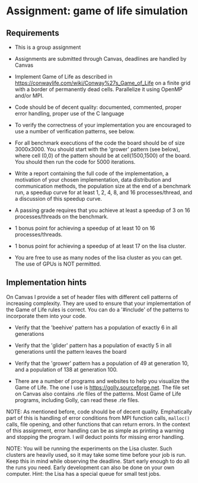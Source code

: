 # Assignment: game of life simulation

## Requirements

- This is a group assignment

- Assignments are submitted through Canvas, deadlines are handled by Canvas

- Implement Game of Life as described in  https://conwaylife.com/wiki/Conway%27s_Game_of_Life
on a finite grid with a border of permanently dead cells. Parallelize it using OpenMP and/or MPI.

- Code should be of decent quality: documented, commented, proper error handling,
  proper use of the C language

- To verify the correctness of your implementation you are encouraged to use
a number of verification patterns, see below.

- For all benchmark executions of the code the board should be of size 3000x3000. You should start
with the 'grower' pattern (see below), where cell (0,0) of the pattern should be at cell(1500,1500)
of the board. You should then run the code for 5000 iterations.

- Write a report containing the full code of the implementation, a motivation
  of your chosen implementation, data distribution and communication methods, the population
  size at the end of a benchmark run, a speedup curve for
  at least 1, 2, 4, 8, and 16 processes/thread, and a discussion of this speedup curve.

- A passing grade requires that you achieve at least a speedup of 3 on 16
  processes/threads on the benchmark.

- 1 bonus point for achieving a speedup of at least 10 on 16 processes/threads.

- 1 bonus point for achieving a speedup of at least 17 on the lisa cluster.

- You are free to use as many nodes of the lisa cluster as you can get. The use
  of GPUs is NOT permitted.

## Implementation hints

On Canvas I provide a set of header files with different cell patterns of increasing complexity.
They are used to ensure that your implementation of the Game of Life rules is correct.
You can do a '#include' of the patterns to incorporate them into your code.

- Verify that the 'beehive' pattern has a population of exactly 6 in all generations

- Verify that the 'glider' pattern has a population of exactly 5 in all generations until
the pattern leaves the board

- Verify that the 'grower' pattern has a population of 49 at generation 10, and a population
of 138 at generation 100.

- There are a number of programs and websites to help you visualize the Game of Life. The one I
use is https://golly.sourceforge.net. The file set on Canvas also contains .rle files of
the patterns. Most Game of Life programs, including Golly, can read these .rle files.

NOTE: As mentioned before, code should be of decent quality. Emphatically part of this
is handling of error conditions from MPI function calls, `malloc()` calls,
file opening, and other functions that can return errors.
In the context of this assignment, error handling can be as simple as
printing a warning and stopping the program. I _will_ deduct points
for missing error handling. 

NOTE: You will be running the experiments on the Lisa cluster. Such clusters are heavily used,
so it may take some time before your job is run. Keep this in mind while observing
the deadline. Start early enough to do all the runs you need. Early development can also be
done on your own computer. Hint: the Lisa has a special queue for small test jobs.
